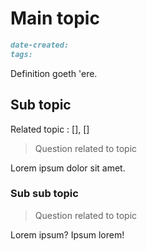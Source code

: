 
# Main topic

``` md
date-created:
tags:
```

Definition goeth 'ere.

## Sub topic

Related topic : [], []

> Question related to topic

Lorem ipsum dolor sit amet.

### Sub sub topic

> Question related to topic

Lorem ipsum? Ipsum lorem!
